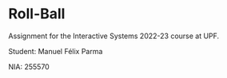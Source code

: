 # Roll-Ball

Assignment for the Interactive Systems 2022-23 course at UPF.

Student: Manuel Félix Parma

NIA: 255570

